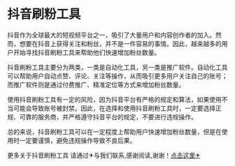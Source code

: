 # 抖音刷粉工具

抖音作为全球最大的短视频平台之一，吸引了大量用户和内容创作者的加入。然而，想要在抖音上获得关注和粉丝，并不是一件容易的事情。因此，越来越多的用户开始寻找抖音刷粉工具来帮助他们快速增加粉丝数量。

抖音刷粉工具主要分为两类，一类是自动化工具，另一类是推广软件。自动化工具可以帮助用户自动点赞、评论、关注等操作，从而吸引更多用户关注自己的账号；而推广软件则是通过付费推广、精准定位等方式来增加粉丝数量。

使用抖音刷粉工具有一定的风险，因为抖音平台有严格的规定和算法，如果使用不当可能会导致账号被封禁。因此，在选择和使用抖音刷粉工具时，一定要选择正规、可靠的服务商，并严格遵守抖音平台的规定，不要进行违规操作。

总的来说，抖音刷粉工具可以在一定程度上帮助用户快速增加粉丝数量，但是在使用时一定要谨慎，避免违规操作导致不良后果。

更多关于抖音刷粉工具 请通过✈与我们联系,感谢阅读,谢谢！[点击这里✈](https://t.me/sjlmbot)